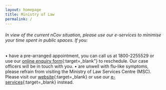 ```yaml
---
layout: homepage
title: Ministry of Law
permalink: /
---
```

<!-- Type your notification here - the notification bar will not appear if this is empty. For other changes, refer to _data/homepage.yml to edit the homepage -->
###### In view of the current nCov situation, please use our e-services to minimise your time spent in public spaces. If you:
• have a pre-arranged appointment, you can call us at 1800-2255529 or use our [online enquiry form](https://eservices.mlaw.gov.sg/enquiry){:target=_blank"} to reschedule. Our case officers will be in touch with you.
• are unwell with flu-like symptoms, please refrain from visiting the Ministry of Law Services Centre (MSC). Please visit our [website](https://www.mlaw.gov.sg){:target=_blank} or use our [e-services](https://www.mlaw.gov.sg/e-services){:target=_blank} instead.
